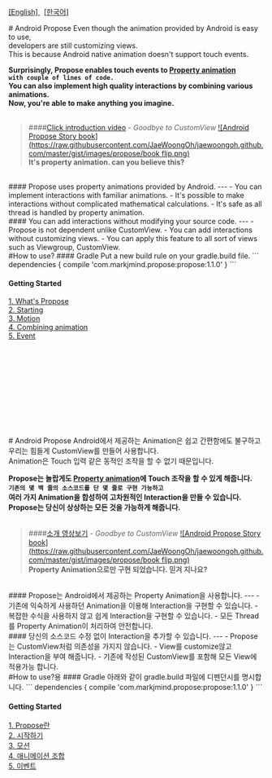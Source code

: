 [ [English] ](#en) &nbsp; [ [한국어] ](#ko) <br>

#<a name="en"></a> Android Propose
<i class="icon-cog"></i> 
Even though the animation provided by Android is easy to use, <br>
developers are still customizing views.<br>
This is because Android native animation doesn't support touch events.

**Surprisingly, Propose enables touch events to [Property animation](http://developer.android.com/guide/topics/graphics/prop-animation.html)<br>
```with couple of lines of code.```<br>You can also implement high quality interactions by combining various animations.<br> Now, you're able to make anything you imagine.**
<br><br>

> ####[Click introduction video](https://youtu.be/xl_8nHd_i4E) - _Goodbye to CustomView_
[![Android Propose Story book](https://raw.githubusercontent.com/JaeWoongOh/jaewoongoh.github.com/master/gist/images/propose/book flip.png)](https://youtu.be/xl_8nHd_i4E)<br>
**It's property animation. can you believe this?**

<br>
#### Propose uses property animations provided by Android.
---
- You can implement interactions with familiar animations.
- It's possible to make interactions without complicated mathematical calculations.
- It's safe as all thread is handled by property animation.

<br>
#### You can add interactions without modifying your source code.
---
- Propose is not dependent unlike CustomView.
- You can add interactions without customizing views.
- You can apply this feature to all sort of views such as Viewgroup, CustomView.

<br>
#How to use?
#### Gradle
Put a new build rule on your gradle.build file.
```
dependencies {
    compile 'com.markjmind.propose:propose:1.1.0'
}
```

#### Getting Started
[1. What's Propose](https://github.com/JaeWoongOh/Android-Propose/wiki/1.-What's-Propose)<br>
[2. Starting](https://github.com/JaeWoongOh/Android-Propose/wiki/2.-Starting)<br>
[3. Motion](https://github.com/JaeWoongOh/Android-Propose/wiki/3.-Motion)<br>
[4. Combining animation](https://github.com/JaeWoongOh/Android-Propose/wiki/4.-Combining-animation)<br>
[5. Event](https://github.com/JaeWoongOh/Android-Propose/wiki/5.-Event)

<br><br><br>
--------------------------------------------------------------------------------------------------------
<br><br><br>



#<a name="ko"></a> Android Propose
<i class="icon-cog"></i> 
Android에서 제공하는 Animation은 쉽고 간편함에도 불구하고<br>
우리는 힘들게 CustomView를 만들어 사용합니다.<br>
Animation은 Touch 입력 같은 동적인 조작을 할 수 없기 때문입니다.

**Propose는 놀랍게도 [Property animation](http://developer.android.com/guide/topics/graphics/prop-animation.html)에 Touch 조작을 할 수 있게 해줍니다.<br>
```기존의 몇 백 줄의 소스코드를 단 몇 줄로 구현 가능하고```<br>
여러 가지 Animation을 합성하여 고차원적인 Interaction을 만들 수 있습니다.<br>
Propose는 당신이 상상하는 모든 것을 가능하게 해줍니다.**
<br><br>

> ####[소개 영상보기](https://youtu.be/v0gIuIK3Ww4) - _Goodbye to CustomView_
[![Android Propose Story book](https://raw.githubusercontent.com/JaeWoongOh/jaewoongoh.github.com/master/gist/images/propose/book flip.png)](https://youtu.be/v0gIuIK3Ww4)<br>
**Property Animation으로만 구현 되었습니다. 믿겨 지나요?**

<br>
#### Propose는 Android에서 제공하는 Property Animation을 사용합니다.
---
- 기존에 익숙하게 사용하던 Animation을 이용해 Interaction을 구현할 수 있습니다.
- 복잡한 수식을 사용하지 않고 쉽게 Interaction을 구현할 수 있습니다.
- 모든 Thread를 Property Animation이 처리하여 안전합니다.

<br>
#### 당신의 소스코드 수정 없이 Interaction을 추가할 수 있습니다.
---
- Propose는 CustomView처럼 의존성을 가지지 않습니다.
- View를 customize않고 Interaction을 부여 해줍니다.
- 기존에 작성된 CustomView를 포함해 모든 View에 적용가능 합니다.

<br>
#How to use?용
#### Gradle
아래와 같이 gradle.build 파일에 디펜던시를 명시합니다.
```
dependencies {
    compile 'com.markjmind.propose:propose:1.1.0'
}
```

#### Getting Started
[1. Propose란](https://github.com/JaeWoongOh/Android-Propose/wiki/1.-Propose%EB%9E%80)<br>
[2. 시작하기](https://github.com/JaeWoongOh/Android-Propose/wiki/2.-%EC%8B%9C%EC%9E%91%ED%95%98%EA%B8%B0)<br>
[3. 모션](https://github.com/JaeWoongOh/Android-Propose/wiki/3.-%EB%AA%A8%EC%85%98)<br>
[4. 애니메이션 조합](https://github.com/JaeWoongOh/Android-Propose/wiki/4.-%EC%95%A0%EB%8B%88%EB%A9%94%EC%9D%B4%EC%85%98-%EC%A1%B0%ED%95%A9)<br>
[5. 이벤트](https://github.com/JaeWoongOh/Android-Propose/wiki/5.-%EC%9D%B4%EB%B2%A4%ED%8A%B8)<br>

<br><br><br>
